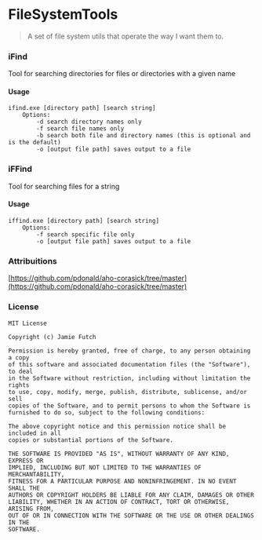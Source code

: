 # FileSystemTools

>A set of file system utils that operate the way I want them to.

### iFind
Tool for searching directories for files or directories with a given name

#### Usage
    ifind.exe [directory path] [search string] 
        Options:
            -d search directory names only
            -f search file names only
            -b search both file and directory names (this is optional and is the default)
            -o [output file path] saves output to a file

### iFFind
Tool for searching files for a string

#### Usage
    iffind.exe [directory path] [search string] 
        Options:
            -f search specific file only
            -o [output file path] saves output to a file



### Attribuitions
[https://github.com/pdonald/aho-corasick/tree/master](https://github.com/pdonald/aho-corasick/tree/master)


### License
    MIT License

    Copyright (c) Jamie Futch

    Permission is hereby granted, free of charge, to any person obtaining a copy
    of this software and associated documentation files (the "Software"), to deal
    in the Software without restriction, including without limitation the rights
    to use, copy, modify, merge, publish, distribute, sublicense, and/or sell
    copies of the Software, and to permit persons to whom the Software is
    furnished to do so, subject to the following conditions:

    The above copyright notice and this permission notice shall be included in all
    copies or substantial portions of the Software.

    THE SOFTWARE IS PROVIDED "AS IS", WITHOUT WARRANTY OF ANY KIND, EXPRESS OR
    IMPLIED, INCLUDING BUT NOT LIMITED TO THE WARRANTIES OF MERCHANTABILITY,
    FITNESS FOR A PARTICULAR PURPOSE AND NONINFRINGEMENT. IN NO EVENT SHALL THE
    AUTHORS OR COPYRIGHT HOLDERS BE LIABLE FOR ANY CLAIM, DAMAGES OR OTHER
    LIABILITY, WHETHER IN AN ACTION OF CONTRACT, TORT OR OTHERWISE, ARISING FROM,
    OUT OF OR IN CONNECTION WITH THE SOFTWARE OR THE USE OR OTHER DEALINGS IN THE
    SOFTWARE.

